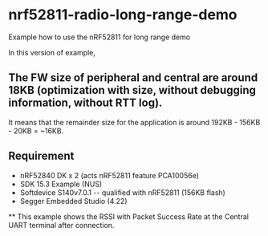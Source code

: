 # nrf52811-radio-long-range-demo

Example how to use the nRF52811 for long range demo

In this version of example,

## The FW size of peripheral and central are around 18KB (optimization with size, without debugging information, without RTT log).
It means that the remainder size for the application is around 192KB - 156KB - 20KB = ~16KB.

## Requirement

* nRF52840 DK x 2 (acts nRF52811 feature PCA10056e)
* SDK 15.3 Example (NUS)
* Softdevice S140v7.0.1 -- qualified with nRF52811 (156KB flash)
* Segger Embedded Studio (4.22)

** This example shows the RSSI with Packet Success Rate at the Central UART terminal after connection.


